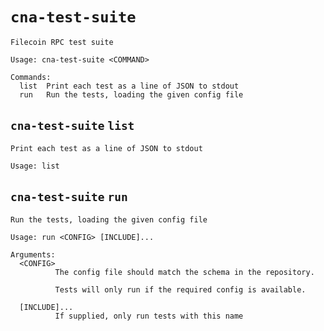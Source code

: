 # `cna-test-suite`

```
Filecoin RPC test suite

Usage: cna-test-suite <COMMAND>

Commands:
  list  Print each test as a line of JSON to stdout
  run   Run the tests, loading the given config file

```
## `cna-test-suite` `list`

```
Print each test as a line of JSON to stdout

Usage: list

```
## `cna-test-suite` `run`

```
Run the tests, loading the given config file

Usage: run <CONFIG> [INCLUDE]...

Arguments:
  <CONFIG>
          The config file should match the schema in the repository.
          
          Tests will only run if the required config is available.

  [INCLUDE]...
          If supplied, only run tests with this name

```